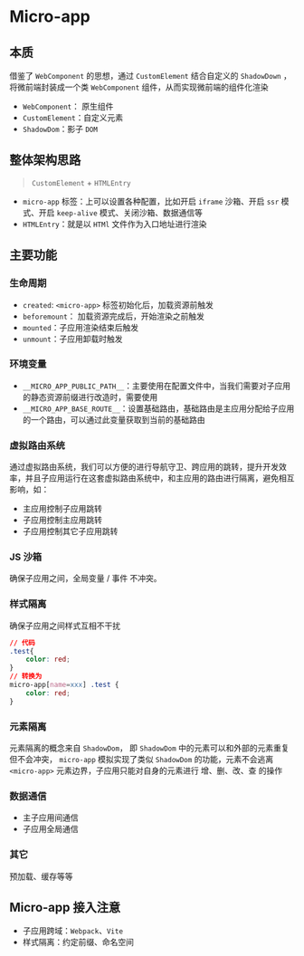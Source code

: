# Micro-app

## 本质

借鉴了 `WebComponent` 的思想，通过 `CustomElement` 结合自定义的 `ShadowDown` ，将微前端封装成一个类 `WebComponent` 组件，从而实现微前端的组件化渲染

- `WebComponent`： 原生组件
- `CustomElement`：自定义元素
- `ShadowDom`：影子 `DOM`

##  整体架构思路

> `CustomElement` + `HTMLEntry`

- `micro-app` 标签：上可以设置各种配置，比如开启 `iframe` 沙箱、开启 `ssr` 模式、开启 `keep-alive` 模式、关闭沙箱、数据通信等
- `HTMLEntry`：就是以 `HTMl` 文件作为入口地址进行渲染

## 主要功能

### 生命周期

- `created`: `<micro-app>` 标签初始化后，加载资源前触发
- `beforemount`： 加载资源完成后，开始渲染之前触发
- `mounted`：子应用渲染结束后触发
- `unmount`：子应用卸载时触发

### 环境变量

- `__MICRO_APP_PUBLIC_PATH__`：主要使用在配置文件中，当我们需要对子应用的静态资源前缀进行改造时，需要使用
- `__MICRO_APP_BASE_ROUTE__`：设置基础路由，基础路由是主应用分配给子应用的一个路由，可以通过此变量获取到当前的基础路由

### 虚拟路由系统

通过虚拟路由系统，我们可以方便的进行导航守卫、跨应用的跳转，提升开发效率，并且子应用运行在这套虚拟路由系统中，和主应用的路由进行隔离，避免相互影响，如： 

- 主应用控制子应用跳转
- 子应用控制主应用跳转
- 子应用控制其它子应用跳转

### JS 沙箱

确保子应用之间，全局变量 / 事件 不冲突。

### 样式隔离

确保子应用之间样式互相不干扰

```css
// 代码
.test{
    color: red;
}
// 转换为
micro-app[name=xxx] .test {
    color: red;
}
```

### 元素隔离

元素隔离的概念来自 `ShadowDom`， 即 `ShadowDom` 中的元素可以和外部的元素重复但不会冲突， `micro-app` 模拟实现了类似 `ShadowDom` 的功能，元素不会逃离 `<micro-app>` 元素边界，子应用只能对自身的元素进行 增、删、改、查 的操作

### 数据通信

- 主子应用间通信
- 子应用全局通信

### 其它

预加载、缓存等等

## Micro-app 接入注意

- 子应用跨域：`Webpack`、`Vite`
- 样式隔离：约定前缀、命名空间

